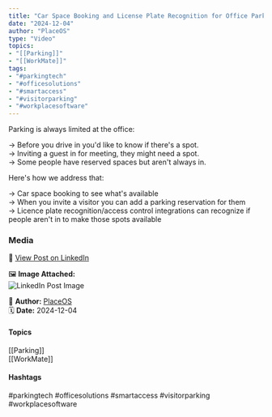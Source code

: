```yaml
---
title: "Car Space Booking and License Plate Recognition for Office Parking Availability"  
date: "2024-12-04"  
author: "PlaceOS"  
type: "Video"  
topics:  
- "[[Parking]]"  
- "[[WorkMate]]"   
tags:  
- "#parkingtech"  
- "#officesolutions"  
- "#smartaccess"  
- "#visitorparking"  
- "#workplacesoftware"  
---
```

Parking is always limited at the office:

→ Before you drive in you'd like to know if there's a spot.  
→ Inviting a guest in for meeting, they might need a spot.  
→ Some people have reserved spaces but aren't always in.

Here's how we address that:

→ Car space booking to see what's available  
→ When you invite a visitor you can add a parking reservation for them  
→ Licence plate recognition/access control integrations can recognize if people aren't in to make those spots available

### Media

🔗 [View Post on LinkedIn](https://www.linkedin.com/feed/update/urn:li:activity:7269867625050963968)  
  
🖼 **Image Attached:**  
![LinkedIn Post Image](https://media.licdn.com/dms/image/v2/D5605AQGYxnqnGwy-nA/videocover-high/videocover-high/0/1733271486970?e=1742263200&v=beta&t=ISjeWSZDeKLwoh3AnbNvFmyGNo5O_GopD3deIZeNbWw)  
  
👤 **Author:** [PlaceOS](https://www.linkedin.com/company/placeos/)  
🗓️ **Date:** 2024-12-04

#### Topics

[[Parking]]  
[[WorkMate]]  

#### Hashtags

#parkingtech #officesolutions #smartaccess #visitorparking #workplacesoftware